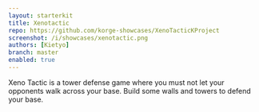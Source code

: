 ```yaml
---
layout: starterkit
title: Xenotactic
repo: https://github.com/korge-showcases/XenoTacticKProject
screenshot: /i/showcases/xenotactic.png
authors: [Kietyo]
branch: master
enabled: true
---
```


Xeno Tactic is a tower defense game where you must not let your opponents walk across your base. Build some walls and towers to defend your base.
